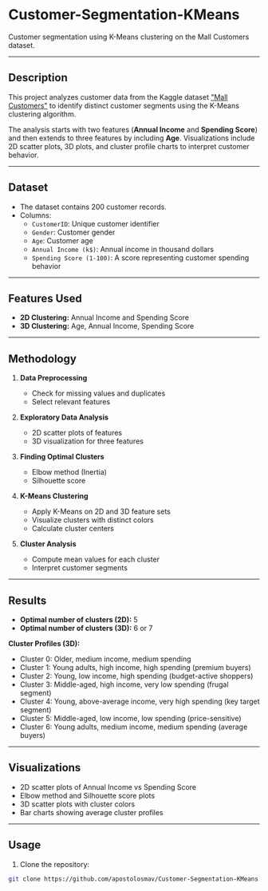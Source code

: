 # Customer-Segmentation-KMeans

Customer segmentation using K-Means clustering on the Mall Customers dataset.

---

## Description

This project analyzes customer data from the Kaggle dataset ["Mall Customers"](https://www.kaggle.com/datasets/vjchoudhary7/customer-segmentation-tutorial-in-python) to identify distinct customer segments using the K-Means clustering algorithm. 

The analysis starts with two features (**Annual Income** and **Spending Score**) and then extends to three features by including **Age**. Visualizations include 2D scatter plots, 3D plots, and cluster profile charts to interpret customer behavior. 

---

## Dataset

- The dataset contains 200 customer records.
- Columns:
  - `CustomerID`: Unique customer identifier
  - `Gender`: Customer gender
  - `Age`: Customer age
  - `Annual Income (k$)`: Annual income in thousand dollars
  - `Spending Score (1-100)`: A score representing customer spending behavior

---

## Features Used

- **2D Clustering:** Annual Income and Spending Score
- **3D Clustering:** Age, Annual Income, Spending Score

---

## Methodology

1. **Data Preprocessing**
   - Check for missing values and duplicates
   - Select relevant features

2. **Exploratory Data Analysis**
   - 2D scatter plots of features
   - 3D visualization for three features

3. **Finding Optimal Clusters**
   - Elbow method (Inertia)
   - Silhouette score

4. **K-Means Clustering**
   - Apply K-Means on 2D and 3D feature sets
   - Visualize clusters with distinct colors
   - Calculate cluster centers

5. **Cluster Analysis**
   - Compute mean values for each cluster
   - Interpret customer segments

---

## Results

- **Optimal number of clusters (2D):** 5
- **Optimal number of clusters (3D):** 6 or 7

**Cluster Profiles (3D):**
- Cluster 0: Older, medium income, medium spending
- Cluster 1: Young adults, high income, high spending (premium buyers)
- Cluster 2: Young, low income, high spending (budget-active shoppers)
- Cluster 3: Middle-aged, high income, very low spending (frugal segment)
- Cluster 4: Young, above-average income, very high spending (key target segment)
- Cluster 5: Middle-aged, low income, low spending (price-sensitive)
- Cluster 6: Young adults, medium income, medium spending (average buyers)

---

## Visualizations

- 2D scatter plots of Annual Income vs Spending Score
- Elbow method and Silhouette score plots
- 3D scatter plots with cluster colors
- Bar charts showing average cluster profiles

---

## Usage

1. Clone the repository:

```bash
git clone https://github.com/apostolosmav/Customer-Segmentation-KMeans.git

